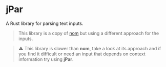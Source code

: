 # jPar

A Rust library for parsing text inputs.

> This library is a copy of [nom] but using a different approach for the inputs.

> ⚠️ This library is slower than **nom**, take a look at its approach and if you find it difficult or need an input that depends on context information try using **jPar**.

[nom]: https://github.com/Geal/nom

